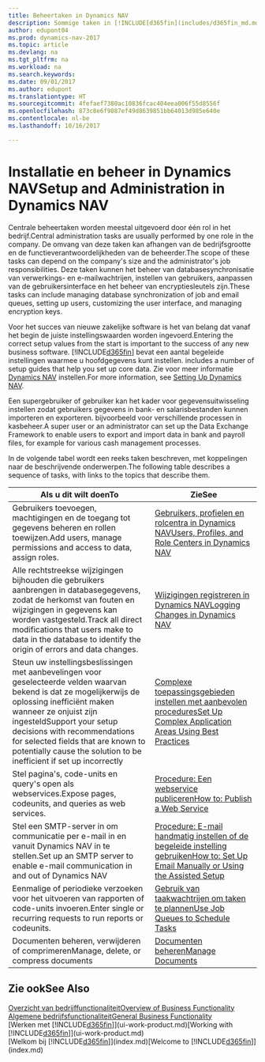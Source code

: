 ```yaml
---
title: Beheertaken in Dynamics NAV
description: Sommige taken in [!INCLUDE[d365fin](includes/d365fin_md.md)] moeten centraal worden beheerd en ingesteld. Zie om welke taken het gaat en wat u hiermee doet.
author: edupont04
ms.prod: dynamics-nav-2017
ms.topic: article
ms.devlang: na
ms.tgt_pltfrm: na
ms.workload: na
ms.search.keywords: 
ms.date: 09/01/2017
ms.author: edupont
ms.translationtype: HT
ms.sourcegitcommit: 4fefaef7380ac10836fcac404eea006f55d8556f
ms.openlocfilehash: 873c8e6f9887ef49d8639851bb64013d985e640e
ms.contentlocale: nl-be
ms.lasthandoff: 10/16/2017

---
```

# <a name="setup-and-administration-in-dynamics-nav"></a><span data-ttu-id="7981e-104">Installatie en beheer in Dynamics NAV</span><span class="sxs-lookup"><span data-stu-id="7981e-104">Setup and Administration in Dynamics NAV</span></span>
<span data-ttu-id="7981e-105">Centrale beheertaken worden meestal uitgevoerd door één rol in het bedrijf.</span><span class="sxs-lookup"><span data-stu-id="7981e-105">Central administration tasks are usually performed by one role in the company.</span></span> <span data-ttu-id="7981e-106">De omvang van deze taken kan afhangen van de bedrijfsgrootte en de functieverantwoordelijkheden van de beheerder.</span><span class="sxs-lookup"><span data-stu-id="7981e-106">The scope of these tasks can depend on the company's size and the administrator's job responsibilities.</span></span> <span data-ttu-id="7981e-107">Deze taken kunnen het beheer van databasesynchronisatie van verwerkings- en e-mailwachtrijen, instellen van gebruikers, aanpassen van de gebruikersinterface en het beheer van encryptiesleutels zijn.</span><span class="sxs-lookup"><span data-stu-id="7981e-107">These tasks can include managing database synchronization of job and email queues, setting up users, customizing the user interface, and managing encryption keys.</span></span>  

<span data-ttu-id="7981e-108">Voor het succes van nieuwe zakelijke software is het van belang dat vanaf het begin de juiste instellingswaarden worden ingevoerd.</span><span class="sxs-lookup"><span data-stu-id="7981e-108">Entering the correct setup values from the start is important to the success of any new business software.</span></span> [!INCLUDE[d365fin](includes/d365fin_md.md)]<span data-ttu-id="7981e-109"> bevat een aantal begeleide instellingen waarmee u hoofdgegevens kunt instellen.</span><span class="sxs-lookup"><span data-stu-id="7981e-109"> includes a number of setup guides that help you set up core data.</span></span> <span data-ttu-id="7981e-110">Zie voor meer informatie [Dynamics NAV](setup.md) instellen.</span><span class="sxs-lookup"><span data-stu-id="7981e-110">For more information, see [Setting Up Dynamics NAV](setup.md).</span></span>

<!--Whether you use [!INCLUDE[rim](../../includes/rim_md.md)] to implement setup values or you manually enter them in the new company, you can support your setup decisions with some general recommendations for selected setup fields that are known to potentially cause the solution to be inefficient if defined incorrectly.-->  

<span data-ttu-id="7981e-111">Een supergebruiker of gebruiker kan het kader voor gegevensuitwisseling instellen zodat gebruikers gegevens in bank- en salarisbestanden kunnen importeren en exporteren. bijvoorbeeld voor verschillende processen in kasbeheer.</span><span class="sxs-lookup"><span data-stu-id="7981e-111">A super user or an administrator can set up the Data Exchange Framework to enable users to export and import data in bank and payroll files, for example for various cash management processes.</span></span>  

<span data-ttu-id="7981e-112">In de volgende tabel wordt een reeks taken beschreven, met koppelingen naar de beschrijvende onderwerpen.</span><span class="sxs-lookup"><span data-stu-id="7981e-112">The following table describes a sequence of tasks, with links to the topics that describe them.</span></span>   

|<span data-ttu-id="7981e-113">**Als u dit wilt doen**</span><span class="sxs-lookup"><span data-stu-id="7981e-113">**To**</span></span>|<span data-ttu-id="7981e-114">**Zie**</span><span class="sxs-lookup"><span data-stu-id="7981e-114">**See**</span></span>|  
|------------|-------------|  
|<span data-ttu-id="7981e-115">Gebruikers toevoegen, machtigingen en de toegang tot gegevens beheren en rollen toewijzen.</span><span class="sxs-lookup"><span data-stu-id="7981e-115">Add users, manage permissions and access to data, assign roles.</span></span>|[<span data-ttu-id="7981e-116">Gebruikers, profielen en rolcentra in Dynamics NAV</span><span class="sxs-lookup"><span data-stu-id="7981e-116">Users, Profiles, and Role Centers in Dynamics NAV</span></span>](admin-users-profiles-roles.md)|  
|<span data-ttu-id="7981e-117">Alle rechtstreekse wijzigingen bijhouden die gebruikers aanbrengen in databasegegevens, zodat de herkomst van fouten en wijzigingen in gegevens kan worden vastgesteld.</span><span class="sxs-lookup"><span data-stu-id="7981e-117">Track all direct modifications that users make to data in the database to identify the origin of errors and data changes.</span></span>|[<span data-ttu-id="7981e-118">Wijzigingen registreren in Dynamics NAV</span><span class="sxs-lookup"><span data-stu-id="7981e-118">Logging Changes in Dynamics NAV</span></span>](across-log-changes.md)|  
|<span data-ttu-id="7981e-119">Steun uw instellingsbeslissingen met aanbevelingen voor geselecteerde velden waarvan bekend is dat ze mogelijkerwijs de oplossing inefficiënt maken wanneer ze onjuist zijn ingesteld</span><span class="sxs-lookup"><span data-stu-id="7981e-119">Support your setup decisions with recommendations for selected fields that are known to potentially cause the solution to be inefficient if set up incorrectly</span></span>|[<span data-ttu-id="7981e-120">Complexe toepassingsgebieden instellen met aanbevolen procedures</span><span class="sxs-lookup"><span data-stu-id="7981e-120">Set Up Complex Application Areas Using Best Practices</span></span>](set-up-complex-application-areas-using-best-practices.md)|  
|<span data-ttu-id="7981e-121">Stel pagina's, code-units en query's open als webservices.</span><span class="sxs-lookup"><span data-stu-id="7981e-121">Expose pages, codeunits, and queries as web services.</span></span>|[<span data-ttu-id="7981e-122">Procedure: Een webservice publiceren</span><span class="sxs-lookup"><span data-stu-id="7981e-122">How to: Publish a Web Service</span></span>](across-how-publish-web-service.md)|  
|<span data-ttu-id="7981e-123">Stel een SMTP-server in om communicatie per e-mail in en vanuit Dynamics NAV in te stellen.</span><span class="sxs-lookup"><span data-stu-id="7981e-123">Set up an SMTP server to enable e-mail communication in and out of Dynamics NAV</span></span>| [<span data-ttu-id="7981e-124">Procedure: E-mail handmatig instellen of de begeleide instelling gebruiken</span><span class="sxs-lookup"><span data-stu-id="7981e-124">How to: Set Up Email Manually or Using the Assisted Setup</span></span>](madeira-how-setup-email.md)|  
|<span data-ttu-id="7981e-125">Eenmalige of periodieke verzoeken voor het uitvoeren van rapporten of code-units invoeren.</span><span class="sxs-lookup"><span data-stu-id="7981e-125">Enter single or recurring requests to run reports or codeunits.</span></span>|[<span data-ttu-id="7981e-126">Gebruik van taakwachtrijen om taken te plannen</span><span class="sxs-lookup"><span data-stu-id="7981e-126">Use Job Queues to Schedule Tasks</span></span>](admin-job-queues-schedule-tasks.md)|  
|<span data-ttu-id="7981e-127">Documenten beheren, verwijderen of comprimeren</span><span class="sxs-lookup"><span data-stu-id="7981e-127">Manage, delete, or compress documents</span></span>|[<span data-ttu-id="7981e-128">Documenten beheren</span><span class="sxs-lookup"><span data-stu-id="7981e-128">Manage Documents</span></span>](admin-manage-documents.md)|  

## <a name="see-also"></a><span data-ttu-id="7981e-129">Zie ook</span><span class="sxs-lookup"><span data-stu-id="7981e-129">See Also</span></span>
[<span data-ttu-id="7981e-130">Overzicht van bedrijffunctionaliteit</span><span class="sxs-lookup"><span data-stu-id="7981e-130">Overview of Business Functionality</span></span>](madeira-business-functionality.md)  
[<span data-ttu-id="7981e-131">Algemene bedrijfsfunctionaliteit</span><span class="sxs-lookup"><span data-stu-id="7981e-131">General Business Functionality</span></span>](ui-across-business-areas.md)  
<span data-ttu-id="7981e-132">[Werken met [!INCLUDE[d365fin](includes/d365fin_md.md)]](ui-work-product.md)</span><span class="sxs-lookup"><span data-stu-id="7981e-132">[Working with [!INCLUDE[d365fin](includes/d365fin_md.md)]](ui-work-product.md)</span></span>  
<span data-ttu-id="7981e-133">[Welkom bij [!INCLUDE[d365fin](includes/d365fin_md.md)]](index.md)</span><span class="sxs-lookup"><span data-stu-id="7981e-133">[Welcome to [!INCLUDE[d365fin](includes/d365fin_md.md)]](index.md)</span></span>  


